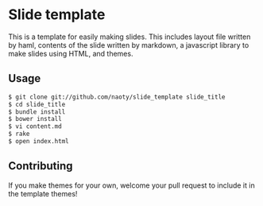 # Slide template

This is a template for easily making slides. This includes layout file written by haml, contents of the slide written by markdown, a javascript library to make slides using HTML, and themes.

## Usage

```sh
$ git clone git://github.com/naoty/slide_template slide_title
$ cd slide_title
$ bundle install
$ bower install
$ vi content.md
$ rake
$ open index.html
```

## Contributing

If you make themes for your own, welcome your pull request to include it in the template themes!

